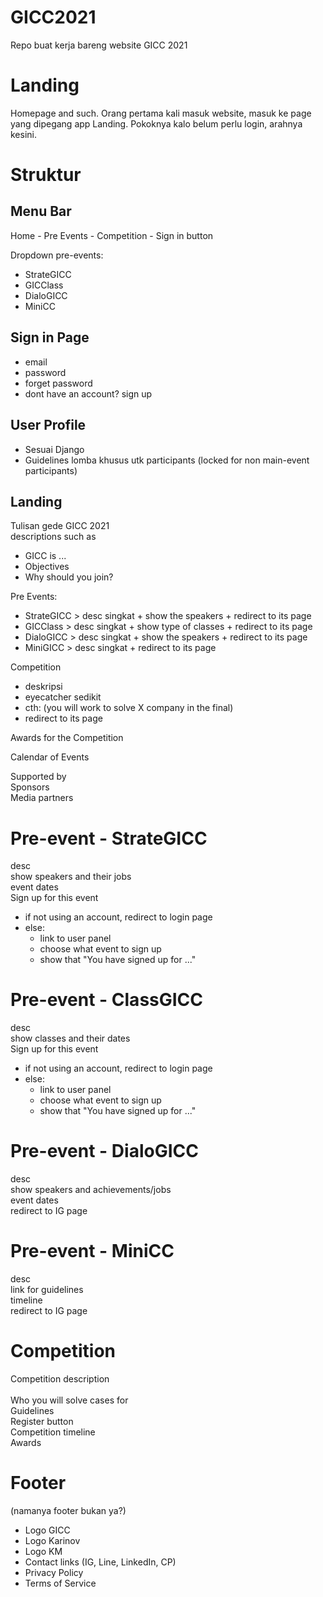 # GICC2021
Repo buat kerja bareng website GICC 2021

# Landing
Homepage and such. Orang pertama kali masuk website, masuk ke page yang dipegang app Landing. Pokoknya kalo belum perlu login, arahnya kesini.

# Struktur
## Menu Bar
Home - Pre Events - Competition - Sign in button

Dropdown pre-events:
* StrateGICC   
* GICClass     
* DialoGICC
* MiniCC

## Sign in Page
* email
* password
* forget password
* dont have an account? sign up

## User Profile
* Sesuai Django
* Guidelines lomba khusus utk participants (locked for non main-event participants)

## Landing
Tulisan gede GICC 2021<br/>
descriptions such as
 * GICC is ...
 * Objectives
 * Why should you join?

Pre Events:
* StrateGICC > desc singkat + show the speakers + redirect to its page<br/>
* GICClass > desc singkat + show type of classes + redirect to its page<br/>
* DialoGICC > desc singkat + show the speakers + redirect to its page
* MiniGICC > desc singkat + redirect to its page

Competition
* deskripsi
* eyecatcher sedikit
* cth: (you will work to solve X company in the final)
* redirect to its page

Awards for the Competition <br/>

Calendar of Events<br/>

Supported by<br/>
Sponsors<br/>
Media partners<br/>

# Pre-event - StrateGICC
desc<br/>
show speakers and their jobs<br/>
event dates<br/>
Sign up for this event<br/>
* if not using an account, redirect to login page
* else:
  * link to user panel
  * choose what event to sign up
  * show that "You have signed up for ..."

# Pre-event - ClassGICC
desc<br/>
show classes and their dates<br/>
Sign up for this event<br/>
* if not using an account, redirect to login page
* else:
  * link to user panel
  * choose what event to sign up
  * show that "You have signed up for ..."

# Pre-event - DialoGICC
desc<br/>
show speakers and achievements/jobs<br/>
event dates<br/>
redirect to IG page<br/>

# Pre-event - MiniCC
desc<br/>
link for guidelines<br/>
timeline<br/>
redirect to IG page<br/>

# Competition
Competition description	<br/>	
Who you will solve cases for<br/>
Guidelines<br/>
Register button<br/>
Competition timeline<br/>
Awards<br/>

# Footer
(namanya footer bukan ya?)
* Logo GICC
* Logo Karinov
* Logo KM	
* Contact links (IG, Line, LinkedIn, CP)
* Privacy Policy
* Terms of Service
